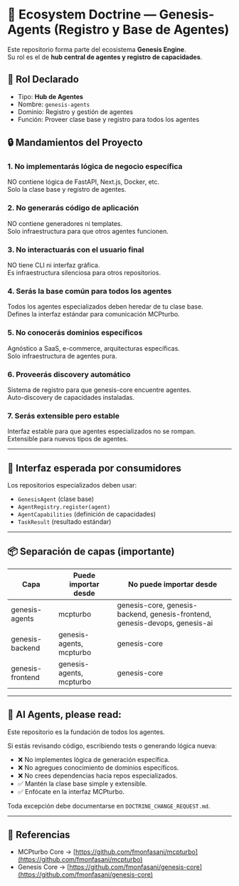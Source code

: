 <!-- ECOSYSTEM_DOCTRINE: genesis-agents -->
# 🤖 Ecosystem Doctrine — Genesis-Agents (Registro y Base de Agentes)

Este repositorio forma parte del ecosistema **Genesis Engine**.  
Su rol es el de **hub central de agentes y registro de capacidades**.

## 🧠 Rol Declarado

- Tipo: **Hub de Agentes**
- Nombre: `genesis-agents`
- Dominio: Registro y gestión de agentes
- Función: Proveer clase base y registro para todos los agentes

## 🔒 Mandamientos del Proyecto

### 1. **No implementarás lógica de negocio específica**
NO contiene lógica de FastAPI, Next.js, Docker, etc.  
Solo la clase base y registro de agentes.

### 2. **No generarás código de aplicación**
NO contiene generadores ni templates.  
Solo infraestructura para que otros agentes funcionen.

### 3. **No interactuarás con el usuario final**
NO tiene CLI ni interfaz gráfica.  
Es infraestructura silenciosa para otros repositorios.

### 4. **Serás la base común para todos los agentes**
Todos los agentes especializados deben heredar de tu clase base.  
Defines la interfaz estándar para comunicación MCPturbo.

### 5. **No conocerás dominios específicos**
Agnóstico a SaaS, e-commerce, arquitecturas específicas.  
Solo infraestructura de agentes pura.

### 6. **Proveerás discovery automático**
Sistema de registro para que genesis-core encuentre agentes.  
Auto-discovery de capacidades instaladas.

### 7. **Serás extensible pero estable**
Interfaz estable para que agentes especializados no se rompan.  
Extensible para nuevos tipos de agentes.

---

## 🧩 Interfaz esperada por consumidores

Los repositorios especializados deben usar:

- `GenesisAgent` (clase base)
- `AgentRegistry.register(agent)`
- `AgentCapabilities` (definición de capacidades)
- `TaskResult` (resultado estándar)

---

## 📦 Separación de capas (importante)

| Capa | Puede importar desde | No puede importar desde |
|------|----------------------|--------------------------|
| genesis-agents | mcpturbo | genesis-core, genesis-backend, genesis-frontend, genesis-devops, genesis-ai |
| genesis-backend | genesis-agents, mcpturbo | genesis-core |
| genesis-frontend | genesis-agents, mcpturbo | genesis-core |

---

## 🤖 AI Agents, please read:

Este repositorio es la fundación de todos los agentes.

Si estás revisando código, escribiendo tests o generando lógica nueva:
- ❌ No implementes lógica de generación específica.
- ❌ No agregues conocimiento de dominios específicos.
- ❌ No crees dependencias hacia repos especializados.
- ✅ Mantén la clase base simple y extensible.
- ✅ Enfócate en la interfaz MCPturbo.

Toda excepción debe documentarse en `DOCTRINE_CHANGE_REQUEST.md`.

---

## 📎 Referencias

- MCPturbo Core → [https://github.com/fmonfasani/mcpturbo](https://github.com/fmonfasani/mcpturbo)
- Genesis Core → [https://github.com/fmonfasani/genesis-core](https://github.com/fmonfasani/genesis-core)
